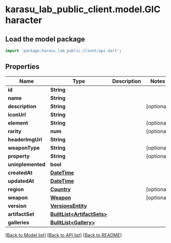 # karasu_lab_public_client.model.GICharacter

## Load the model package
```dart
import 'package:karasu_lab_public_client/api.dart';
```

## Properties
Name | Type | Description | Notes
------------ | ------------- | ------------- | -------------
**id** | **String** |  | 
**name** | **String** |  | 
**description** | **String** |  | [optional] 
**iconUrl** | **String** |  | 
**element** | **String** |  | [optional] 
**rarity** | **num** |  | [optional] 
**headerImgUrl** | **String** |  | 
**weaponType** | **String** |  | [optional] 
**property** | **String** |  | [optional] 
**uninplemented** | **bool** |  | 
**createdAt** | [**DateTime**](DateTime.md) |  | 
**updatedAt** | [**DateTime**](DateTime.md) |  | 
**region** | [**Country**](Country.md) |  | [optional] 
**weapon** | [**Weapon**](Weapon.md) |  | [optional] 
**version** | [**VersionsEntity**](VersionsEntity.md) |  | 
**artifactSet** | [**BuiltList&lt;ArtifactSets&gt;**](ArtifactSets.md) |  | 
**galleries** | [**BuiltList&lt;Gallery&gt;**](Gallery.md) |  | 

[[Back to Model list]](../README.md#documentation-for-models) [[Back to API list]](../README.md#documentation-for-api-endpoints) [[Back to README]](../README.md)


